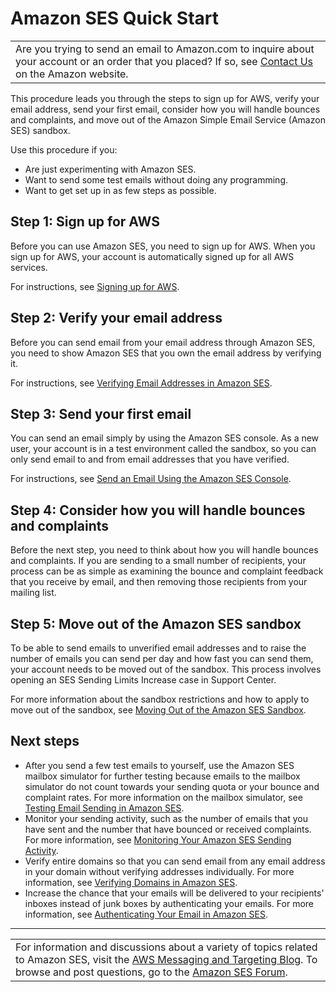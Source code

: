 # Amazon SES Quick Start<a name="quick-start"></a>


|  | 
| --- |
| Are you trying to send an email to Amazon\.com to inquire about your account or an order that you placed? If so, see [Contact Us](http://www.amazon.com/gp/help/customer/contact-us/) on the Amazon website\. | 

This procedure leads you through the steps to sign up for AWS, verify your email address, send your first email, consider how you will handle bounces and complaints, and move out of the Amazon Simple Email Service \(Amazon SES\) sandbox\.

Use this procedure if you:
+ Are just experimenting with Amazon SES\.
+ Want to send some test emails without doing any programming\.
+ Want to get set up in as few steps as possible\.

## Step 1: Sign up for AWS<a name="quick-start-sign-up-for-aws"></a>

Before you can use Amazon SES, you need to sign up for AWS\. When you sign up for AWS, your account is automatically signed up for all AWS services\.

For instructions, see [Signing up for AWS](sign-up-for-aws.md)\.

## Step 2: Verify your email address<a name="quick-start-verify-email-addresses"></a>

Before you can send email from your email address through Amazon SES, you need to show Amazon SES that you own the email address by verifying it\.

For instructions, see [Verifying Email Addresses in Amazon SES](verify-email-addresses.md)\.

## Step 3: Send your first email<a name="quick-start-send-email-to-yourself"></a>

You can send an email simply by using the Amazon SES console\. As a new user, your account is in a test environment called the sandbox, so you can only send email to and from email addresses that you have verified\.

For instructions, see [Send an Email Using the Amazon SES Console](send-an-email-from-console.md)\.

## Step 4: Consider how you will handle bounces and complaints<a name="quick-start-feedback"></a>

Before the next step, you need to think about how you will handle bounces and complaints\. If you are sending to a small number of recipients, your process can be as simple as examining the bounce and complaint feedback that you receive by email, and then removing those recipients from your mailing list\.

## Step 5: Move out of the Amazon SES sandbox<a name="quick-start-request-production-access"></a>

To be able to send emails to unverified email addresses and to raise the number of emails you can send per day and how fast you can send them, your account needs to be moved out of the sandbox\. This process involves opening an SES Sending Limits Increase case in Support Center\.

For more information about the sandbox restrictions and how to apply to move out of the sandbox, see [Moving Out of the Amazon SES Sandbox](request-production-access.md)\.

## Next steps<a name="quick-start-next-steps"></a>
+ After you send a few test emails to yourself, use the Amazon SES mailbox simulator for further testing because emails to the mailbox simulator do not count towards your sending quota or your bounce and complaint rates\. For more information on the mailbox simulator, see [Testing Email Sending in Amazon SES](mailbox-simulator.md)\.
+ Monitor your sending activity, such as the number of emails that you have sent and the number that have bounced or received complaints\. For more information, see [Monitoring Your Amazon SES Sending Activity](monitor-sending-activity.md)\.
+ Verify entire domains so that you can send email from any email address in your domain without verifying addresses individually\. For more information, see [Verifying Domains in Amazon SES](verify-domains.md)\.
+ Increase the chance that your emails will be delivered to your recipients' inboxes instead of junk boxes by authenticating your emails\. For more information, see [Authenticating Your Email in Amazon SES](authentication.md)\.


****  

|  | 
| --- |
| For information and discussions about a variety of topics related to Amazon SES, visit the [AWS Messaging and Targeting Blog](https://aws.amazon.com//blogs/messaging-and-targeting/)\. To browse and post questions, go to the [Amazon SES Forum](https://forums.aws.amazon.com/forum.jspa?forumID=90)\. | 